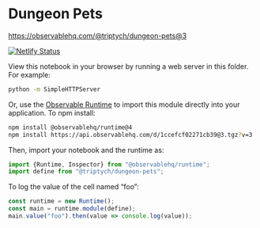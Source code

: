 # Dungeon Pets

https://observablehq.com/@triptych/dungeon-pets@3

[![Netlify Status](https://api.netlify.com/api/v1/badges/d89d0042-072c-4b50-a943-f616d0e4c0db/deploy-status)](https://app.netlify.com/sites/dungeonpets/deploys)

View this notebook in your browser by running a web server in this folder. For
example:

~~~sh
python -m SimpleHTTPServer
~~~

Or, use the [Observable Runtime](https://github.com/observablehq/runtime) to
import this module directly into your application. To npm install:

~~~sh
npm install @observablehq/runtime@4
npm install https://api.observablehq.com/d/1ccefcf02271cb39@3.tgz?v=3
~~~

Then, import your notebook and the runtime as:

~~~js
import {Runtime, Inspector} from "@observablehq/runtime";
import define from "@triptych/dungeon-pets";
~~~

To log the value of the cell named “foo”:

~~~js
const runtime = new Runtime();
const main = runtime.module(define);
main.value("foo").then(value => console.log(value));
~~~

